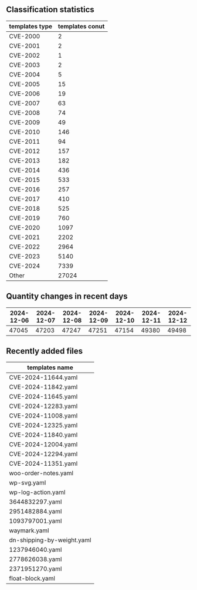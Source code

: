 ## Classification statistics
| templates type | templates conut | 
| --- | --- |
| CVE-2000 | 2 |
| CVE-2001 | 2 |
| CVE-2002 | 1 |
| CVE-2003 | 2 |
| CVE-2004 | 5 |
| CVE-2005 | 15 |
| CVE-2006 | 19 |
| CVE-2007 | 63 |
| CVE-2008 | 74 |
| CVE-2009 | 49 |
| CVE-2010 | 146 |
| CVE-2011 | 94 |
| CVE-2012 | 157 |
| CVE-2013 | 182 |
| CVE-2014 | 436 |
| CVE-2015 | 533 |
| CVE-2016 | 257 |
| CVE-2017 | 410 |
| CVE-2018 | 525 |
| CVE-2019 | 760 |
| CVE-2020 | 1097 |
| CVE-2021 | 2202 |
| CVE-2022 | 2964 |
| CVE-2023 | 5140 |
| CVE-2024 | 7339 |
| Other | 27024 |
## Quantity changes in recent days
|2024-12-06 | 2024-12-07 | 2024-12-08 | 2024-12-09 | 2024-12-10 | 2024-12-11 | 2024-12-12|
|--- | ------ | ------ | ------ | ------ | ------ | ---|
|47045 | 47203 | 47247 | 47251 | 47154 | 49380 | 49498|
## Recently added files
| templates name | 
| --- |
| CVE-2024-11644.yaml |
| CVE-2024-11842.yaml |
| CVE-2024-11645.yaml |
| CVE-2024-12283.yaml |
| CVE-2024-11008.yaml |
| CVE-2024-12325.yaml |
| CVE-2024-11840.yaml |
| CVE-2024-12004.yaml |
| CVE-2024-12294.yaml |
| CVE-2024-11351.yaml |
| woo-order-notes.yaml |
| wp-svg.yaml |
| wp-log-action.yaml |
| 3644832297.yaml |
| 2951482884.yaml |
| 1093797001.yaml |
| waymark.yaml |
| dn-shipping-by-weight.yaml |
| 1237946040.yaml |
| 2778626038.yaml |
| 2371951270.yaml |
| float-block.yaml |
